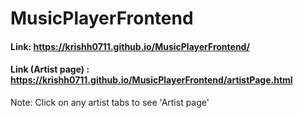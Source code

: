 # MusicPlayerFrontend
#### Link: https://krishh0711.github.io/MusicPlayerFrontend/
#### Link (Artist page) : https://krishh0711.github.io/MusicPlayerFrontend/artistPage.html
Note: Click on any artist tabs to see 'Artist page' 
